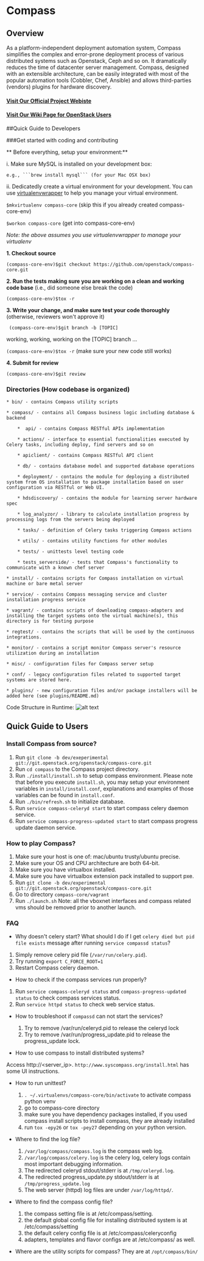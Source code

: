 Compass
=======

## Overview


As a platform-independent deployment automation system, Compass simplifies the complex and error-prone deployment process of various distributed systems such as Openstack, Ceph and so on. It dramatically reduces the time of datacenter server management. Compass, designed with an extensible architecture, can be easily integrated with most of the popular automation
tools (Cobbler, Chef, Ansible) and allows third-parties (vendors) plugins for hardware discovery.

#### [Visit Our Official Project Webiste](http://www.syscompass.org/)

#### [Visit Our Wiki Page for OpenStack Users](https://wiki.openstack.org/wiki/Compass)


##Quick Guide to Developers

###Get started with coding and contributing

** Before everything, setup your environment:**

i. Make sure MySQL is installed on your development box:

    e.g., ```brew install mysql``` (for your Mac OSX box)

ii. Dedicatedly create a virtual environment for your development. You can use  [virtualenvwrapper](http://virtualenvwrapper.readthedocs.org/) to help you manage your virtual environment.

  ```$mkvirtualenv compass-core``` (skip this if you already created compass-core-env)

  ```$workon compass-core``` (get into compass-core-env)

_Note: the above assumes you use virtualenvwrapper to manage your virtualenv_

**1. Checkout source**

    (compass-core-env)$git checkout https://github.com/openstack/compass-core.git

**2. Run the tests making sure you are working on a clean and working code base**  (i.e., did someone else break the code)

``` (compass-core-env)$tox -r ```

**3. Write your  change, and make sure test your code thoroughly** (otherwise, reviewers won't approve it)

``` (compass-core-env)$git branch -b [TOPIC]```

working, working, working on the [TOPIC] branch ...

``` (compass-core-env)$tox -r ``` (make sure your new code still works)

**4. Submit for review**

```(compass-core-env)$git review ```





### Directories (How codebase is organized)

    * bin/ - contains Compass utility scripts

    * compass/ - contains all Compass business logic including database & backend

        *  api/ - contains Compass RESTful APIs implementation

        * actions/ - interface to essential functionalities executed by Celery tasks, including deploy, find servers and so on

        * apiclient/ - contains Compass RESTful API client

        * db/ - contains database model and supported database operations

        * deployment/ - contains the module for deploying a distributed system from OS installation to package installation based on user configuration via RESTful or Web UI.

        * hdsdiscovery/ - contains the module for learning server hardware spec

        * log_analyzor/ - library to calculate installation progress by processing logs from the servers being deployed

        * tasks/ - definition of Celery tasks triggering Compass actions

        * utils/ - contains utility functions for other modules

        * tests/ - unittests level testing code

        * tests_serverside/ - tests that Compass's functionality to communicate with a known chef server

    * install/ - contains scripts for Compass installation on virtual machine or bare metal server

    * service/ - contains Compass messaging service and cluster installation progress service

    * vagrant/ - contains scripts of downloading compass-adapters and installing the target systems onto the virtual machine(s), this directory is for testing purpose

    * regtest/ - contains the scripts that will be used by the continuous integrations.

    * monitor/ - contains a script monitor Compass server's resource utilization during an installation

    * misc/ - configuration files for Compass server setup

    * conf/ - legacy configuration files related to supported target systems are stored here.
    
    * plugins/ - new configuration files and/or package installers will be added here (see plugins/README.md)

Code Structure in Runtime:
    ![alt text](./imgs/runtime_code_path.jpg "Modular Components")

Quick Guide to Users
--------------------

### Install Compass from source?

 1. Run `git clone -b dev/exeperimental git://git.openstack.org/openstack/compass-core.git`
 2. Run `cd compass` to the Compass project directory.
 3. Run `./install/install.sh` to setup compass environment. Please note that before you execute `install.sh`, you may setup your environment variables in `install/install.conf`, explanations and examples of those variables can be found in `install.conf`.
 4. Run `./bin/refresh.sh` to initialize database.
 6. Run `service compass-celeryd start` to start compass celery daemon service.
 7. Run `service compass-progress-updated start` to start compass progress update daemon service.

### How to play Compass?

 1. Make sure your host is one of: mac/ubuntu trusty/ubuntu precise.
 2. Make sure your OS and CPU architecture are both 64-bit.
 3. Make sure you have virtualbox installed.
 4. Make sure you have virtualbox extension pack installed to support pxe.
 5. Run `git clone -b dev/experimental git://git.openstack.org/openstack/compass-core.git`
 6. Go to directory `compass-core/vagrant`
 7. Run `./launch.sh`
 Note: all the vboxnet interfaces and compass related vms should be removed prior to another launch.


 ### FAQ

  * Why doesn't celery start?  What should I do if I get `celery died but pid file exists` message after running `service compassd status`?

   1. Simply remove celery pid file (`/var/run/celery.pid`).
   2. Try running `export C_FORCE_ROOT=1`
   3. Restart Compass celery daemon.

  * How to check if the compass services run properly?
   1. Run `service compass-celeryd status` and `compass-progress-updated status` to check compass services status.
   2. Run `service httpd status` to check web service status.

  * How to troubleshoot if `compassd` can not start the services?
    1. Try to remove /var/run/celeryd.pid to release the celeryd lock
    2. Try to remove /var/run/progress_update.pid to release the progress_update lock.

  * How to use compass to install distributed systems?

   Access http://<server_ip>. `http://www.syscompass.org/install.html` has some UI instructions.

  * How to run unittest?
     1. `. ~/.virtualenvs/compass-core/bin/activate` to activate compass python venv
     2. go to compass-core directory
     3. make sure you have dependency packages installed, if you used compass install scripts to install compass, they are already installed
     4. run `tox -epy26` or `tox -pey27` depending on your python version.

  * Where to find the log file?
    1. `/var/log/compass/compass.log` is the compass web log.
    2. `/var/log/compass/celery.log` is the celery log, celery logs contain most important debugging information.
    3. The redirected celeryd stdout/stderr is at `/tmp/celeryd.log`.
    4. The redirected progress_update.py stdout/stderr is at `/tmp/progress_update.log`
    5. The web server (httpd) log files are under `/var/log/httpd/`.

  * Where to find the compass config file?
    1. the compass setting file is at /etc/compass/setting.
    2. the default global config file for installing distributed system is at /etc/compass/setting
    3. the default celery config file is at /etc/compass/celeryconfig
    4. adapters, templates and flavor configs are at /etc/compass/ as well.


  * Where are the utility scripts for compass?
   They are at `/opt/compass/bin/`
